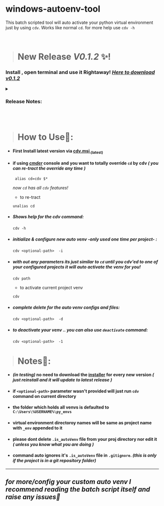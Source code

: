 # windows-autoenv-tool
This batch scripted tool will auto activate your python virtual environment just by using `cdv`. Works like normal `cd`. for more help use `cdv -h`

<br>

> # New Release _V0.1.2_ ✨!
### Install , open terminal and use it Rightaway!  [_Here to download v0.1.2_](https://github.com/orsnaro/windows-autoenv-tool/releases/tag/v0.1.2)
<details>
<summary> <h3>Release Notes:</h3> </summary>
    
  -	**Feature:** NOW `cdv`  behaves more like normal cd default behavior when using `cdv` without ANY positional  args!  
  - **Fix** bug with dir/s that include spaces.
  - **Fix** bug when forward slashes are used instead of backslashes in dirs path 
  - **Fix** bug using `cdv /` that persists even after fix general forward slash bug
  - **Debug mode** can be easily activated now: 3rd shell positional argument must be set to `-1`

 </details> 




<br>
<br>

> # How to Use🚀:

* #### First Install latest version via [cdv.msi <sub>(latest)</sub> ](https://github.com/orsnaro/windows-autoenv-tool/releases/latest/download/cdv.msi)

* #### if using [***cmder***](https://cmder.app/) console and you want to totally override `cd` by cdv _( you can re-tract the override any time )_
   ```batch
	alias cd=cdv $*
  ```
   _now `cd` has all `cdv` features!_
  
  * to re-tract
  ```batch
  unalias cd
  ```

* ##### Shows help for the cdv command:
   ```batch
   cdv -h
   ```
* #####  initialize & configure new auto venv -_only used one time per project_- :
  ```batch
  cdv <optional-path>  -i
  ```

* ##### with out any parameters its just similar to `cd` until you cdv'ed to one of your configured projects it will auto activate the venv for you!
   ```batch
   cdv path  
   ```          
	* to activate current project venv
	```batch
	cdv 
	```

* ##### complete delete  for the auto venv configs and files:
   ```batch
   cdv <optional-path>  -d
   ```

* ##### to deactivate your venv .. you can also use `deactivate` command:
  ```batch
  cdv <optional-path>  -1
  ```


> # Notes📝:
 * #### _(in testing)_ no need to download the [installer](https://github.com/orsnaro/windows-autoenv-tool/releases/latest) for every new version _( just reinstall and it will update to latest release )_
 * #### if `<optional-path>` parameter wasn't provided will just run `cdv` command on current directory
* #### the folder which holds all venvs is defaulted to `C:\Users\%USERNAME%\py_envs`
* #### virtual environment directoroy names will be same as project name with `_env` appended to it
*  #### please dont delete `.is_autoVenv` file from your proj directory nor edit it _( unless you know what you are doing )_
*  #### command auto ignores it's `.is_autoVenv` file in `.gitignore`. _(this is only if the project is in a git repository folder)_

---
 ##  _for more/config your custom auto venv I recommend reading the batch script itself and raise any issues💙_
